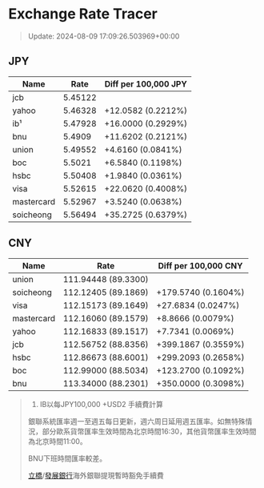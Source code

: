 # Exchange Rate Tracer

> Update: 2024-08-09 17:09:26.503969+00:00

## JPY

| Name       |    Rate | Diff per 100,000 JPY   |
|------------|---------|------------------------|
| jcb        | 5.45122 |                        |
| yahoo      | 5.46328 | +12.0582 (0.2212%)     |
| ib¹        | 5.47928 | +16.0000 (0.2929%)     |
| bnu        | 5.4909  | +11.6202 (0.2121%)     |
| union      | 5.49552 | +4.6160 (0.0841%)      |
| boc        | 5.5021  | +6.5840 (0.1198%)      |
| hsbc       | 5.50408 | +1.9840 (0.0361%)      |
| visa       | 5.52615 | +22.0620 (0.4008%)     |
| mastercard | 5.52967 | +3.5240 (0.0638%)      |
| soicheong  | 5.56494 | +35.2725 (0.6379%)     |

## CNY

| Name       | Rate                | Diff per 100,000 CNY   |
|------------|---------------------|------------------------|
| union      | 111.94448	(89.3300) |                        |
| soicheong  | 112.12405	(89.1869) | +179.5740 (0.1604%)    |
| visa       | 112.15173	(89.1649) | +27.6834 (0.0247%)     |
| mastercard | 112.16060	(89.1579) | +8.8666 (0.0079%)      |
| yahoo      | 112.16833	(89.1517) | +7.7341 (0.0069%)      |
| jcb        | 112.56752	(88.8356) | +399.1867 (0.3559%)    |
| hsbc       | 112.86673	(88.6001) | +299.2093 (0.2658%)    |
| boc        | 112.99000	(88.5034) | +123.2700 (0.1092%)    |
| bnu        | 113.34000	(88.2301) | +350.0000 (0.3098%)    |


> 1. IB以每JPY100,000 +USD2 手續費計算
>
> 銀聯系統匯率週一至週五每日更新，週六周日延用週五匯率。如無特殊情況，部分歐系貨幣匯率生效時間為北京時間16:30，其他貨幣匯率生效時間為北京時間11:00。
>
> BNU下班時間匯率較差。
>
> [立橋](https://www.wlbank.com.mo/uploads/ueditor/file/20181211/1544536513900230.pdf)/[發展銀行](https://www.mdb.com.mo/Service_Charges_20230728.pdf)海外銀聯提現暫時豁免手續費

